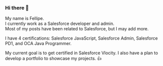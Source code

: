 ### Hi there 👋

My name is Fellipe.  
I currently work as a Salesforce developer and admin.  
Most of my posts have been related to Salesforce, but I may add more.  

I have 4 certifications: Salesforce JavaScript, Salesforce Admin,
Salesforce PD1, and OCA Java Programmer.

My current goal is to get certified in Salesforce Vlocity. I also have a plan to develop a portfolio to showcase my projects. 
:thumbsup:

<!--
**fddemora/fddemora** is a ✨ _special_ ✨ repository because its `README.md` (this file) appears on your GitHub profile.

Here are some ideas to get you started:

- 🔭 I’m currently working on ...
- 🌱 I’m currently learning ...
- 👯 I’m looking to collaborate on ...
- 🤔 I’m looking for help with ...
- 💬 Ask me about ...
- 📫 How to reach me: ...
- 😄 Pronouns: ...
- ⚡ Fun fact: ...
-->
